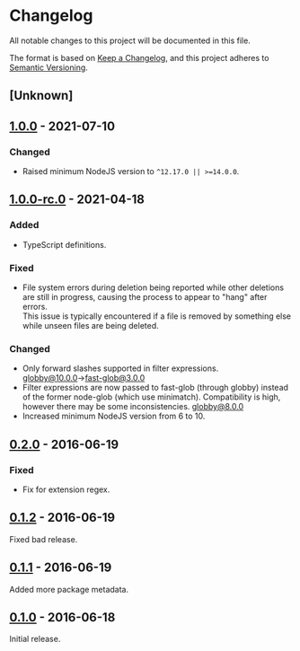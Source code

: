 # Changelog
All notable changes to this project will be documented in this file.

The format is based on [Keep a Changelog](https://keepachangelog.com/en/1.0.0/),
and this project adheres to [Semantic Versioning](https://semver.org/spec/v2.0.0.html).

## [Unknown]

## [1.0.0] - 2021-07-10

### Changed
* Raised minimum NodeJS version to `^12.17.0 || >=14.0.0`.

## [1.0.0-rc.0] - 2021-04-18

### Added
* TypeScript definitions.

### Fixed
* File system errors during deletion being reported while other deletions are still in progress, causing the process to appear to "hang" after errors.<br/>
  This issue is typically encountered if a file is removed by something else while unseen files are being deleted.

### Changed
* Only forward slashes supported in filter expressions. [globby@10.0.0](https://github.com/sindresorhus/globby/releases/tag/v10.0.0)→[fast-glob@3.0.0](https://github.com/mrmlnc/fast-glob/releases/tag/3.0.0)
* Filter expressions are now passed to fast-glob (through globby) instead of the former node-glob (which use minimatch). Compatibility is high, however there may be some inconsistencies. [globby@8.0.0](https://github.com/sindresorhus/globby/releases/tag/v8.0.0)
* Increased minimum NodeJS version from 6 to 10.

## [0.2.0] - 2016-06-19

### Fixed
* Fix for extension regex.

## [0.1.2] - 2016-06-19

Fixed bad release.

## [0.1.1] - 2016-06-19

Added more package metadata.

## [0.1.0] - 2016-06-18

Initial release.

[Unreleased]: https://github.com/userfrosting/gulp-prune/compare/v1.0.0...HEAD
[1.0.0]: https://github.com/userfrosting/gulp-prune/releases/tag/v1.0.0
[1.0.0-rc.0]: https://github.com/userfrosting/gulp-prune/releases/tag/v1.0.0-rc.0
[0.2.0]: https://github.com/userfrosting/gulp-prune/releases/tag/v0.2.0
[0.1.2]: https://github.com/userfrosting/gulp-prune/releases/tag/v0.1.2
[0.1.1]: https://github.com/userfrosting/gulp-prune/releases/tag/v0.1.1
[0.1.0]: https://github.com/userfrosting/gulp-prune/releases/tag/v0.1.0
